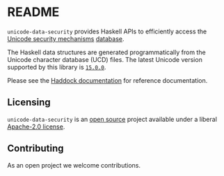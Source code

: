 # README

`unicode-data-security` provides Haskell APIs to efficiently access the
[Unicode security mechanisms](https://www.unicode.org/reports/tr39/)
[database](https://www.unicode.org/Public/security/).

The Haskell data structures are generated programmatically from the
Unicode character database (UCD) files. The latest Unicode version
supported by this library is
[`15.0.0`](https://www.unicode.org/versions/Unicode15.0.0/).

Please see the
[Haddock documentation](https://hackage.haskell.org/package/unicode-data-security)
for reference documentation.

## Licensing

`unicode-data-security` is an [open source](https://github.com/composewell/unicode-data)
project available under a liberal [Apache-2.0 license](LICENSE).

## Contributing

As an open project we welcome contributions.
